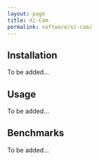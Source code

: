```yaml
---
layout: page
title: Xi-Cam
permalink: software/xi-cam/
---
```


## Installation

To be added...

## Usage

To be added...

## Benchmarks

To be added...
